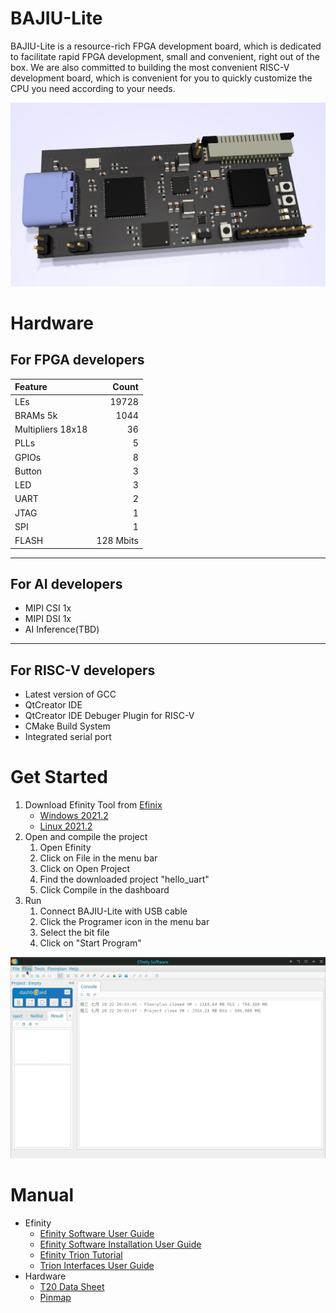 # BAJIU-Lite

BAJIU-Lite is a resource-rich FPGA development board, which is dedicated to facilitate rapid FPGA development, small and convenient, right out of the box. We are also committed to building the most convenient RISC-V development board, which is convenient for you to quickly customize the CPU you need according to your needs.  

![bajiu-lite](images/BAJIU-lite.png)


# <span id="hardware">Hardware</span>
## For FPGA developers
| Feature | Count |
| :-----| ----:
| LEs | 19728 |
| BRAMs 5k| 1044 |
| Multipliers 18x18| 36|
| PLLs| 5 |
| GPIOs | 8 |
| Button | 3 |
| LED | 3 |
| UART | 2 |
| JTAG | 1 |
| SPI | 1 |
| FLASH | 128 Mbits |
---
## For AI developers
 - MIPI CSI 1x
 - MIPI DSI 1x
 - AI Inference(TBD)

---
## For RISC-V developers
 - Latest version of GCC
 - QtCreator IDE
 - QtCreator IDE Debuger Plugin for RISC-V
 - CMake Build System
 - Integrated serial port
#
# <span id="get_started">Get Started</span>

1. Download Efinity Tool from [Efinix](https://www.efinixinc.com)
   - [Windows 2021.2](https://efinixinc.com/dl/efinity-2021.2.323-windows-x64.msi)
   - [Linux 2021.2](https://efinixinc.com/dl/efinity-2021.2.323-ubuntu-x64.tar.bz2)
2. Open and compile the project
    1. Open Efinity 
    2. Click on File in the menu bar
    3. Click on Open Project
    4. Find the downloaded project "hello_uart"
    5. Click Compile in the dashboard
3. Run
    1. Connect BAJIU-Lite with USB cable
    2. Click the Programer icon in the menu bar
    3. Select the bit file
    4. Click on "Start Program"

![hello_uart](images/hello_uart.webp)
#
# <span id="manual">Manual</span>

- Efinity
  - [Efinity Software User Guide](https://efinixinc.com/support/docsdl.php?s=ef&pn=UG-EFN-SOFTWARE)
  - [Efinity Software Installation User Guide](https://efinixinc.com/support/docsdl.php?s=ef&pn=UG-EFN-INSTALL)
  - [Efinity Trion Tutorial](https://efinixinc.com/support/docsdl.php?s=ef&pn=UG-EFN-TUTORIAL)
  - [Trion Interfaces User Guide](https://efinixinc.com/support/docsdl.php?s=ef&pn=UG-TINTF)
- Hardware
  - [T20 Data Sheet](https://efinixinc.com/support/docsdl.php?s=ef&pn=DST20)
  - [Pinmap](pinmap/pinmap.pdf)
